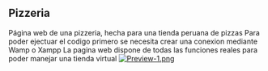 ## Pizzeria
Página web de una pizzeria, hecha para una tienda peruana de pizzas
Para poder ejectuar el codigo primero se necesita crear una conexion mediante Wamp o Xampp
La pagina web dispone de todas las funciones reales para poder manejar una tienda virtual
[![Preview-1.png](https://i.postimg.cc/FRBDj34t/Preview-1.png)](https://postimg.cc/MM17wcHt)
